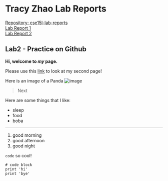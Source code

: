 
# Tracy Zhao Lab Reports
[Repository: cse15l-lab-reports](https://github.com/pandasrcute/cse15l-lab-reports) <br>
[Lab Report 1](https://pandasrcute.github.io/cse15l-lab-reports/lab-reports-1-week-2.html) <br>
[Lab Report 2](https://pandasrcute.github.io/cse15l-lab-reports/lab-report-2.html) 

## Lab2 - Practice on Github

**Hi, welcome to *my* page.**

Please use this [link](https://pandasrcute.github.io/cse15l-lab-reports/second.html) to look at my second page!

Here is an image of a Panda ![image](https://images.unsplash.com/photo-1622892735236-a3c8f017d45e?ixlib=rb-1.2.1&ixid=MnwxMjA3fDB8MHxwaG90by1wYWdlfHx8fGVufDB8fHx8&auto=format&fit=crop&w=870&q=80)

> Next

Here are some things that I like:

* sleep
* food
* boba

---

1. good morning
2. good afternoon
3. good night

`code` so cool!

```
# code block
print 'hi'
print 'bye'
```

